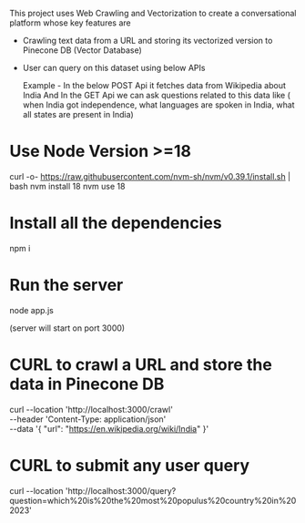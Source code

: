 
This project uses Web Crawling and Vectorization to create a conversational platform whose key features are

  - Crawling text data from a URL and storing its vectorized version to Pinecone DB (Vector Database)
  - User can query on this dataset using below APIs

     Example -
     In the below POST Api it fetches data from Wikipedia about India
     And In the GET Api we can ask questions related to this data like ( when India got independence, what languages are spoken in India, what all states are present in India)

# Use Node Version >=18

   curl -o- https://raw.githubusercontent.com/nvm-sh/nvm/v0.39.1/install.sh | bash
   nvm install 18 
   nvm use 18

# Install all the dependencies

  npm i

# Run the server

  node app.js

(server will start on port 3000)

# CURL to crawl a URL and store the data in Pinecone DB  
curl --location 'http://localhost:3000/crawl' \
--header 'Content-Type: application/json' \
--data '{
    "url": "https://en.wikipedia.org/wiki/India"
}'

# CURL to submit any user query 

curl --location 'http://localhost:3000/query?question=which%20is%20the%20most%20populus%20country%20in%202023'



   
